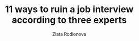 ---
title: 11 ways to ruin a job interview according to three experts 
publication: Independent
article_url: https://www.independent.co.uk/news/business/news/11-ways-to-ruin-a-job-interview-according-to-three-experts-a6721271.html
author: Zlata Rodionova
thumbnail: independent.png
publication_date: 11-04-2015
---